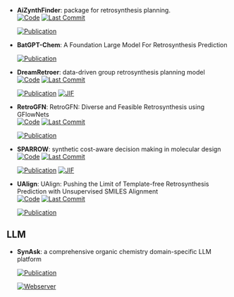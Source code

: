 



- **AiZynthFinder**: package for retrosynthesis planning.  
    [![Code](https://img.shields.io/github/stars/MolecularAI/aizynthfinder?style=for-the-badge&logo=github)](https://github.com/MolecularAI/aizynthfinder) 
    [![Last Commit](https://img.shields.io/github/last-commit/MolecularAI/aizynthfinder?style=for-the-badge&logo=github)](https://github.com/MolecularAI/aizynthfinder) 

    [![Publication](https://img.shields.io/badge/Publication-Citations:2-blue?style=for-the-badge&logo=bookstack)](https://doi.org/10.26434/chemrxiv.12465371) 



- **BatGPT-Chem**: A Foundation Large Model For Retrosynthesis Prediction  

    [![Publication](https://img.shields.io/badge/Publication-Citations:2-blue?style=for-the-badge&logo=bookstack)](https://doi.org/10.26434/chemrxiv-2024-1p4xt) 



- **DreamRetroer**: data-driven group retrosynthesis planning model  
    [![Code](https://img.shields.io/github/stars/osu-zxf/DreamRetroer?style=for-the-badge&logo=github)](https://github.com/osu-zxf/DreamRetroer) 
    [![Last Commit](https://img.shields.io/github/last-commit/osu-zxf/DreamRetroer?style=for-the-badge&logo=github)](https://github.com/osu-zxf/DreamRetroer) 

    [![Publication](https://img.shields.io/badge/Publication-Citations:0-blue?style=for-the-badge&logo=bookstack)](https://doi.org/10.1038/s41467-024-55374-9) 
    [![JIF](https://img.shields.io/badge/Impact_Factor-14.70-purple?style=for-the-badge&logo=academia)](https://doi.org/10.1038/s41467-024-55374-9)



- **RetroGFN**: RetroGFN: Diverse and Feasible Retrosynthesis using GFlowNets  
    [![Code](https://img.shields.io/github/stars/gmum/RetroGFN?style=for-the-badge&logo=github)](https://github.com/gmum/RetroGFN) 
    [![Last Commit](https://img.shields.io/github/last-commit/gmum/RetroGFN?style=for-the-badge&logo=github)](https://github.com/gmum/RetroGFN) 

    [![Publication](https://img.shields.io/badge/Publication-Citations:0-blue?style=for-the-badge&logo=bookstack)](https://doi.org/10.1021/acs.jcim.0c01074.s001) 



- **SPARROW**: synthetic cost-aware decision making in molecular design  
    [![Code](https://img.shields.io/github/stars/coleygroup/sparrow?style=for-the-badge&logo=github)](https://github.com/coleygroup/sparrow) 
    [![Last Commit](https://img.shields.io/github/last-commit/coleygroup/sparrow?style=for-the-badge&logo=github)](https://github.com/coleygroup/sparrow) 

    [![Publication](https://img.shields.io/badge/Publication-Citations:8-blue?style=for-the-badge&logo=bookstack)](https://doi.org/10.1038/s43588-024-00639-y) 
    [![JIF](https://img.shields.io/badge/Impact_Factor-12.00-purple?style=for-the-badge&logo=academia)](https://doi.org/10.1038/s43588-024-00639-y)



- **UAlign**: UAlign: Pushing the Limit of Template-free Retrosynthesis Prediction with Unsupervised SMILES Alignment  
    [![Code](https://img.shields.io/github/stars/zengkaipeng/UAlign?style=for-the-badge&logo=github)](https://github.com/zengkaipeng/UAlign) 
    [![Last Commit](https://img.shields.io/github/last-commit/zengkaipeng/UAlign?style=for-the-badge&logo=github)](https://github.com/zengkaipeng/UAlign) 

    [![Publication](https://img.shields.io/badge/Publication-Citations:0-blue?style=for-the-badge&logo=bookstack)](https://doi.org/10.21203/rs.3.rs-4292195) 


## **LLM**


- **SynAsk**: a comprehensive organic chemistry domain-specific LLM platform  

    [![Publication](https://img.shields.io/badge/Publication-Citations:0-blue?style=for-the-badge&logo=bookstack)](https://doi.org/10.36227/techrxiv.23291831) 

    [![Webserver](https://img.shields.io/badge/Webserver-online-brightgreen?style=for-the-badge&logo=cachet&logoColor=65FF8F)](http://synask.aichemeco.com) 

